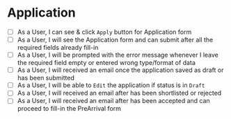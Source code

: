 # Application

* [ ] As a User, I can see & click `Apply` button for Application form
* [ ] As a User, I will see the Application form and can submit after all the required fields already fill-in
* [ ] As a User, I will be prompted with the error message whenever I leave the required field empty or entered wrong type/format of data
* [ ] As a User, I will received an email once the application saved as draft or has been submitted
* [ ] As a User, I will be able to `Edit` the application if status is in `Draft`
* [ ] As a User, I will received an email after has been shortlisted or rejected
* [ ] As a User, I will received an email after has been accepted and can proceed to fill-in the PreArrival form
